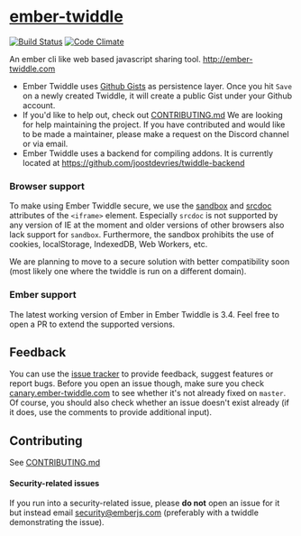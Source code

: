 # [ember-twiddle](https://ember-twiddle.com)

[![Build Status][travis-badge]][travis-badge-url] [![Code Climate](https://codeclimate.com/github/ember-cli/ember-twiddle/badges/gpa.svg)](https://codeclimate.com/github/ember-cli/ember-twiddle)

An ember cli like web based javascript sharing tool. http://ember-twiddle.com

* Ember Twiddle uses [Github Gists](https://gist.github.com) as persistence layer. Once you hit `Save` on a newly created Twiddle, it will create a public Gist under your Github account.
* If you'd like to help out, check out [CONTRIBUTING.md](CONTRIBUTING.md) We are looking for help maintaining the project. If you have contributed and would like to be made a maintainer, please make a request on the Discord channel or via email.
* Ember Twiddle uses a backend for compiling addons. It is currently located at https://github.com/joostdevries/twiddle-backend

### Browser support

To make using Ember Twiddle secure, we use the [sandbox](http://caniuse.com/#feat=iframe-sandbox) and [srcdoc](http://caniuse.com/#feat=iframe-srcdoc) attributes of the `<iframe>` element. Especially `srcdoc` is not supported by any version of IE at the moment and older versions of other browsers also lack support for `sandbox`. Furthermore, the sandbox prohibits the use of cookies, localStorage, IndexedDB, Web Workers, etc.

We are planning to move to a secure solution with better compatibility soon (most likely one where the twiddle is run on a different domain).

### Ember support

The latest working version of Ember in Ember Twiddle is 3.4. Feel free to open a PR to extend the supported versions.

## Feedback

You can use the [issue tracker](https://github.com/ember-cli/ember-twiddle/issues) to provide feedback, suggest features or report bugs.  Before you open an issue though, make sure you check [canary.ember-twiddle.com](http://canary.ember-twiddle.com) to see whether it's not already fixed on `master`. Of course, you should also check whether an issue doesn't exist already (if it does, use the comments to provide additional input).

## Contributing

See [CONTRIBUTING.md](CONTRIBUTING.md)

#### Security-related issues

If you run into a security-related issue, please **do not** open an issue for it but instead email security@emberjs.com (preferably with a twiddle demonstrating the issue).

[travis-badge]: https://travis-ci.org/ember-cli/ember-twiddle.svg?branch=master
[travis-badge-url]: https://travis-ci.org/ember-cli/ember-twiddle
